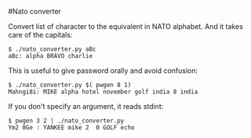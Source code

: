 #Nato converter

Convert list of character to the equivalent in NATO alphabet. And it takes care
of the capitals:

	$ ./nato_converter.py aBc
	aBc: alpha BRAVO charlie

This is useful to give password orally and avoid confusion:

	$ ./nato_converter.py $( pwgen 8 1)
	Mahngi8i: MIKE alpha hotel november golf india 8 india

If you don't specify an argument, it reads stdint:

	$ pwgen 3 2 | ./nato_converter.py
	Ym2 0Ge : YANKEE mike 2  0 GOLF echo 


